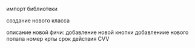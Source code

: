 импорт библиотеки

создание нового класса

описание новой фичи:
    добавление новой кнопки
    добавлениие нового попапа
        номер крты
        срок действия
        CVV
